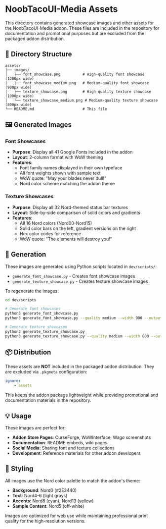 # NoobTacoUI-Media Assets

This directory contains generated showcase images and other assets for the NoobTacoUI-Media addon. These files are included in the repository for documentation and promotional purposes but are excluded from the packaged addon distribution.

## 📁 Directory Structure

```
assets/
├── images/
│   ├── font_showcase.png          # High-quality font showcase (1200px wide)
│   ├── font_showcase_medium.png   # Medium-quality font showcase (900px wide)
│   ├── texture_showcase.png       # High-quality texture showcase (1000px wide)
│   └── texture_showcase_medium.png # Medium-quality texture showcase (800px wide)
└── README.md                      # This file
```

## 🖼️ Generated Images

### Font Showcases
- **Purpose**: Display all 41 Google Fonts included in the addon
- **Layout**: 2-column format with WoW theming
- **Features**: 
  - Font family names displayed in their own typeface
  - All font weights shown with sample text
  - WoW quote: "May your blades never dull!"
  - Nord color scheme matching the addon theme

### Texture Showcases  
- **Purpose**: Display all 32 Nord-themed status bar textures
- **Layout**: Side-by-side comparison of solid colors and gradients
- **Features**:
  - All 16 Nord colors (Nord00-Nord15)
  - Solid color bars on the left, gradient versions on the right
  - Hex color codes for reference
  - WoW quote: "The elements will destroy you!"

## 🔧 Generation

These images are generated using Python scripts located in `dev/scripts/`:

- `generate_font_showcase.py` - Creates font showcase images
- `generate_texture_showcase.py` - Creates texture showcase images

To regenerate the images:

```bash
cd dev/scripts

# Generate font showcases
python3 generate_font_showcase.py
python3 generate_font_showcase.py --quality medium --width 900 --output ../../assets/images/font_showcase_medium.png

# Generate texture showcases
python3 generate_texture_showcase.py
python3 generate_texture_showcase.py --quality medium --width 800 --output ../../assets/images/texture_showcase_medium.png
```

## 📦 Distribution

These assets are **NOT** included in the packaged addon distribution. They are excluded via `.pkgmeta` configuration:

```yaml
ignore:
    - assets
```

This keeps the addon package lightweight while providing promotional and documentation materials in the repository.

## 💡 Usage

These images are perfect for:

- **Addon Store Pages**: CurseForge, WoWInterface, Wago screenshots
- **Documentation**: README embeds, wiki pages
- **Social Media**: Sharing font and texture collections
- **Development**: Reference materials for other addon developers

## 🎨 Styling

All images use the Nord color palette to match the addon's theme:

- **Background**: Nord0 (#2E3440)
- **Text**: Nord4-6 (light grays)
- **Accents**: Nord8 (cyan), Nord13 (yellow)
- **Sample Content**: Nord5 (off-white)

Images are optimized for web use while maintaining professional print quality for the high-resolution versions.
